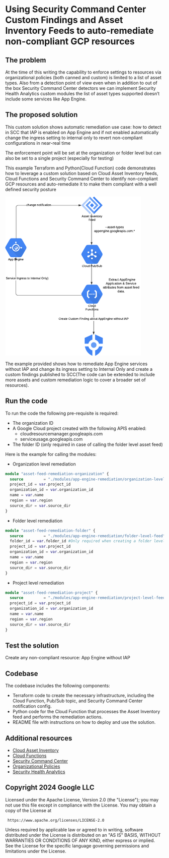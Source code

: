 # Using Security Command Center Custom Findings and Asset Inventory Feeds to auto-remediate non-compliant GCP resources

## The problem

At the time of this writing the capability to enforce settings to resources via organizational policies (both canned and custom) is limited to a list of asset types. Also from a detection point of view even when in addition to out of the box Security Command Center detectors we can implement Security Health Analytics custom modules the list of asset types supported doesn’t include some services like App Engine.


## The proposed solution

This custom solution shows automatic remediation use case: how to detect in SCC that IAP is enabled on App Engine and if not enabled automatically change the ingress setting to internal only to revert non-compliant configurations in near-real time

The enforcement point will be set at the organization or folder level but can also be set to a single project (especially for testing)

This example Terraform and Python(Cloud Function) code demonstrates how to leverage a custom solution based on Cloud Asset Inventory feeds, Cloud Functions and Security Command Center to identify non-compliant GCP resources and auto-remediate it to make them compliant with a well defined security posture

![image info](./pictures/image-white.png)

The example provided shows how to remediate App Engine services without IAP and change its ingress setting to Internal Only and create a custom findings published to SCC(The code can be extended to include more assets and custom remediation logic to cover a broader set of resources).



## Run the code

To run the code the following pre-requisite is required:

* The organization ID
* A Google Cloud project created with the following APIS enabled:
    * cloudresourcemanager.googleapis.com
    * serviceusage.googleapis.com
* The folder ID (only required in case of calling the folder level asset feed)

Here is the example for calling the modules:

* Organization level remediation

```terraform
module "asset-feed-remediation-organization" {
  source         = "./modules/app-engine-remediation/organization-level-feed"
  project_id = var.project_id
  organization_id = var.organization_id
  name = var.name
  region = var.region
  source_dir = var.source_dir
}
```

* Folder level remediation
```terraform
module "asset-feed-remediation-folder" {
  source         = "./modules/app-engine-remediation/folder-level-feed"
  folder_id = var.folder_id #Only required when creating a folder level feed
  project_id = var.project_id
  organization_id = var.organization_id
  name = var.name
  region = var.region
  source_dir = var.source_dir
}
```

* Project level remediation
```terraform
module "asset-feed-remediation-project" {
  source         = "./modules/app-engine-remediation/project-level-feed"
  project_id = var.project_id
  organization_id = var.organization_id
  name = var.name
  region = var.region
  source_dir = var.source_dir
}
```

## Test the solution

Create any non-compliant resource: App Engine without IAP

## Codebase


The codebase includes the following components:

* Terraform code to create the necessary infrastructure, including the Cloud Function, Pub/Sub topic, and Security Command Center notification config.
* Python code for the Cloud Function that processes the Asset Inventory feed and performs the remediation actions.
* README file with instructions on how to deploy and use the solution.

## Additional resources

* [Cloud Asset Inventory](https://cloud.google.com/asset-inventory/docs/)
* [Cloud Functions](https://cloud.google.com/functions/docs/)
* [Security Command Center](https://cloud.google.com/security-command-center/docs/)
* [Organizational Policies](https://cloud.google.com/resource-manager/docs/organization-policy/overview)
* [Security Health Analytics](https://cloud.google.com/security-command-center/docs/security-health-analytics/overview)

## Copyright 2024 Google LLC

 Licensed under the Apache License, Version 2.0 (the "License");
 you may not use this file except in compliance with the License.
 You may obtain a copy of the License at

     https://www.apache.org/licenses/LICENSE-2.0

 Unless required by applicable law or agreed to in writing, software
 distributed under the License is distributed on an "AS IS" BASIS,
 WITHOUT WARRANTIES OR CONDITIONS OF ANY KIND, either express or implied.
 See the License for the specific language governing permissions and
 limitations under the License.
